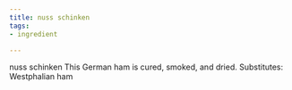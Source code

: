 ```yaml
---
title: nuss schinken
tags:
- ingredient

---
```

nuss schinken This German ham is cured, smoked, and dried. Substitutes: Westphalian ham
